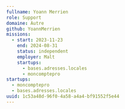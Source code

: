 ```yaml
---
fullname: Yoann Merrien
role: Support
domaine: Autre
github: YoannMerrien
missions:
  - start: 2023-11-23
    end: 2024-08-31
    status: independent
    employer: Malt
    startups:
      - bases.adresses.locales
      - moncomptepro
startups:
  - moncomptepro
  - bases.adresses.locales
uuid: 1c53a48d-96f0-4a58-a4a4-bf91552f5e44
---
```

